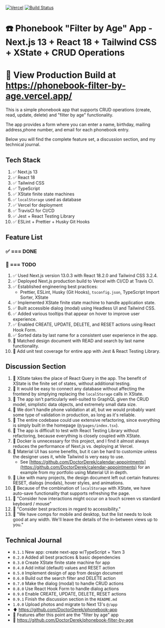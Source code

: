 [![Vercel](https://therealsujitk-vercel-badge.vercel.app/?app=phonebook-filter-by-age)](https://phonebook-filter-by-age.vercel.app/) [![Build Status](https://app.travis-ci.com/DoctorDerek/phonebook-filter-by-age.svg?token=TMyceqi9yYWX3rDHdqVD&branch=main)](https://app.travis-ci.com/DoctorDerek/phonebook-filter-by-age)

# ☎️ Phonebook "Filter by Age" App - Next.js 13 + React 18 + Tailwind CSS + XState + CRUD Operations

# 👀 View Production Build at https://phonebook-filter-by-age.vercel.app/

This is a simple phonebook app that supports CRUD operations (create, read, update, delete) and "filter by age" functionality.

The app provides a form where you can enter a name, birthday, mailing address,phone number, and email for each phonebook entry.

Below you will find the complete feature set, a discussion section, and my technical journal.

## Tech Stack

1. ✅ Next.js 13
1. ✅ React 18
1. ✅ Tailwind CSS
1. ✅ TypeScript
1. ✅ XState finite state machines
1. ✅ `localStorage` used as database
1. ✅ Vercel for deployment
1. ✅ TravisCI for CI/CD
1. ✅ Jest + React Testing Library
1. ✅ ESLint + Prettier + Husky Git Hooks

## Feature List

### ✅ === DONE

### 🌠 === TODO

1. ✅ Used Next.js version 13.0.3 with React 18.2.0 and Tailwind CSS 3.2.4.
1. ✅ Deployed Next.js production build to Vercel with CI/CD at Travis CI.
1. ✅ Established engineering best practices:
   - Prettier, ESLint, Husky (Git Hooks), `tsconfig.json`, TypeScript Import Sorter, XState
1. ✅ Implemented XState finite state machine to handle application state.
1. ✅ Built accessible dialog (modal) using Headless UI and Tailwind CSS.
1. ✅ Added various tooltips that appear on hover to improve user experience.
1. ✅ Enabled CREATE, UPDATE, DELETE, and RESET actions using React Hook Form.
1. ✅ Sorted data by last name for a consistent user experience in the app.
1. 🌠 Matched design document with READ and search by last name functionality.
1. 🌠 Add unit test coverage for entire app with Jest & React Testing Library.

## Discussion Section

1. 🌠 XState takes the place of React Query in the app. The benefit of XState is the finite set of states, without additional testing.
2. 🌠 It would be easy to connect any database without affecting the frontend by simplying replacing the `localStorage` calls in XState.
3. 🌠 The app isn't particularly well-suited to GraphQL given the CRUD model, simplistic data objects, and extremely small data size.
4. 🌠 We don't handle phone validation at all, but we would probably want some type of validation in production, as long as it's reliable.
5. 🌠 The entire codebase could use extensive refactoring, since everything is simply built in the homepage (`@/pages/index.tsx`).
6. 🌠 The app is difficult to test with React Testing Library without refactoring, because everything is closely coupled with XState.
7. 🌠 Docker is unnecessary for this project, and I find it almost always reduces the performance of Next.js vs. deploying at Vercel.
8. 🌠 Material UI has some benefits, but it can be hard to customize unless the designer uses it, while Tailwind is very easy to use.
   - See [https://github.com/DoctorDerek/calendar-appointments](https://github.com/DoctorDerek/calendar-appointments) for an example from my portfolio using Material UI in depth.
9. 🌠 Like with many projects, the design document left out certain features: RESET, dialogs (modals), hover styles, and animations.
10. 🌠 Because of the combination of `localStorage` with XState, we have auto-save functionality that supports refreshing the page.
11. 🌠 "Consider how interactions might occur on a touch screen vs standard keyboard / mouse"
12. 🌠 "Consider best practices in regard to accessibility."
13. 🌠 "We have comps for mobile and desktop, but the list needs to look good at any width. We'll leave the details of the in-between views up to you."

## Technical Journal

- `0.1.1` New app: create next-app w/TypeScript + Yarn 3
- `0.2.0` Added all best practices & basic dependencies
- `0.3.0` Create XState finite state machine for app
- `0.4.0` Add initial (default) values and RESET action
- `0.5.0` Implement design of app from design document
- `0.6.0` Build out the search filter and DELETE action
- `0.7.0` Make the dialog (modal) to handle CRUD actions
- `0.8.0` Use React Hook Form to handle dialog actions
- `0.9.0` Enable CREATE, UPDATE, DELETE, RESET actions
- `0.9.1` Finish the discussion section in the `README.md`
- `1.0.0` Upload photos and migrate to Next 13's `@/app`
- ⬆️ https://github.com/DoctorDerek/phonebook-app
- 🧠 Features after this point are the "filter by age" app
- 🔽 https://github.com/DoctorDerek/phonebook-filter-by-age

